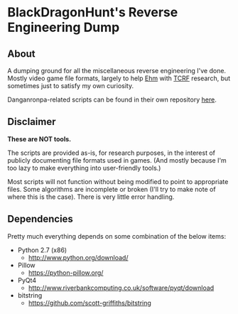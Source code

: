# BlackDragonHunt's Reverse Engineering Dump

## About

A dumping ground for all the miscellaneous reverse engineering I've done. Mostly video game file formats, largely to help [Ehm](https://twitter.com/OtherEhm) with [TCRF](https://tcrf.net/The_Cutting_Room_Floor) research, but sometimes just to satisfy my own curiosity.

Danganronpa-related scripts can be found in their own repository [here](https://github.com/BlackDragonHunt/Danganronpa-Tools).

## Disclaimer

**These are NOT tools.**

The scripts are provided as-is, for research purposes, in the interest of publicly documenting file formats used in games. (And mostly because I'm too lazy to make everything into user-friendly tools.)

Most scripts will not function without being modified to point to appropriate files. Some algorithms are incomplete or broken (I'll try to make note of where this is the case). There is very little error handling.

## Dependencies

Pretty much everything depends on some combination of the below items:

* Python 2.7 (x86)
    * <http://www.python.org/download/>
* Pillow
    * <https://python-pillow.org/>
* PyQt4
    * <http://www.riverbankcomputing.co.uk/software/pyqt/download>
* bitstring
    * <https://github.com/scott-griffiths/bitstring>
